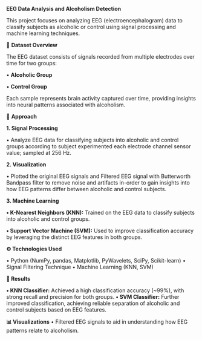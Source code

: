 **EEG Data Analysis and Alcoholism Detection**

This project focuses on analyzing EEG (electroencephalogram) data to classify subjects as alcoholic or control using signal processing and machine learning techniques.

📂 **Dataset Overview**

The EEG dataset consists of signals recorded from multiple electrodes over time for two groups:

•	**Alcoholic Group**

•	**Control Group**

Each sample represents brain activity captured over time, providing insights into neural patterns associated with alcoholism.

🔧 **Approach**

**1. Signal Processing**

•		Analyze EEG data for classifying subjects into alcoholic and control groups according to subject experimented each electrode channel sensor value; sampled at 256 Hz.


**2. Visualization**

•	Plotted the original EEG signals and Filtered EEG signal with Butterworth Bandpass filter to remove noise and artifacts in-order to gain insights into how EEG patterns differ between alcoholic and control subjects.

**3. Machine Learning**

**•	K-Nearest Neighbors (KNN):** Trained on the EEG data to classify subjects into alcoholic and control groups.

**•	Support Vector Machine (SVM):** Used to improve classification accuracy by leveraging the distinct EEG features in both groups.

**⚙️ Technologies Used**

•	Python (NumPy, pandas, Matplotlib, PyWavelets, SciPy, Scikit-learn)
•	Signal Filtering Technique 
•	Machine Learning (KNN, SVM)

**📝 Results**

**•	KNN Classifier:** Achieved a high classification accuracy (~99%), with strong recall and precision for both groups.
**•	SVM Classifier:** Further improved classification, achieving reliable separation of alcoholic and control subjects based on EEG features.

**📊 Visualizations**
•	Filtered EEG signals to aid in understanding how EEG patterns relate to alcoholism.



